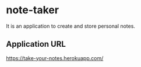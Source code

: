 # note-taker
It is an application to create and store personal notes.


## Application URL
https://take-your-notes.herokuapp.com/
